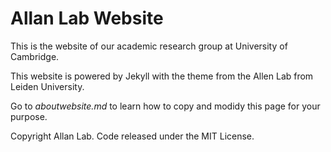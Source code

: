 # Allan Lab Website

This is the website of our academic research group at University of Cambridge.

This website is powered by Jekyll with the theme from the Allen Lab from Leiden University.

Go to *aboutwebsite.md*  to learn how to copy and modidy this page for your purpose. 


Copyright Allan Lab. Code released under the MIT License.


